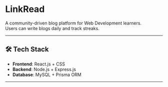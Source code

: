 # LinkRead

A community-driven blog platform for Web Development learners.  
Users can write blogs daily and track streaks.

---

## 🛠️ Tech Stack
- **Frontend**: React.js + CSS  
- **Backend**: Node.js + Express.js  
- **Database**: MySQL + Prisma ORM   

---

